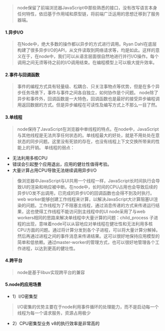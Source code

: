 > node保留了前端浏览器JavaScript中那些熟悉的接口，没有改写语言本身任何特性，依旧基于作用域和原型链，将前端广泛运用的思想迁移到了服务器端。
#### 1.异步I/O
> 在Node中，绝大多数的操作都以异步的方式进行调用。Ryan Dahl在底层构建了很多异步I/O的API，从文件读取到网络请求等，均是如此。这样的意义在于，在node中，我们可以从语言层面很自然地进行并行I/O操作。每个调用之间无须等待之前的I/O调用结束。在编程模型上可以极大提升效率。
#### 2.事件与回调函数
> 事件的编程方式具有轻量级、松耦合、只关注事物点等优势，但是在多个异步任务场景下，事件与事件之间各自独立，如何协作是个问题。
> node除了异步和事件外，回调函数是一大特色，回调函数也是最好的接受异步编程调用返回数据的方式。但是异步编程在可读性及编写方式上不那么一目了然。
#### 3.单线程
> node保持了JavaScript在浏览器中单线程的特点。在node中，JavaScript与其他线程是无法共享任何状态的。单线程最大的好处，就是不用处处在意状态的同步问题。这里没有死锁的存在，也没有线程上下文交换所带来的性能上的开销。
> 单线程的弱点：
* 无法利用多核CPU
* 错误会引起整个应用退出，应用的健壮性值得考验。
* 大量计算占用CPU导致无法继续调用异步I/O
>  像浏览器中JavaScript与UI共用一个线程一样，JavaScript长时间执行会导致UI的渲染和响应被中断。在node中，长时间的CPU占用也会导致后续的异步I/O发不出调用，已完成的异步I/O的回调函数也会得不到及时执行。
>  web worker能够创建工作线程来计算，以解决JavaScript大计算阻塞UI渲染的问题。工作线程为了不阻塞主线程，通过消息传递的方式来传递运行结果，这也使得工作线程不能访问到主线程中的UI
> node采用了与web workers相同的思路来解决单线程中大量计算的问题：child_process
> 子进程的出现，意味着node可以从容地应对单线程在健壮性和无法利用多核CPU方面的问题。通过将计算分发到各个子进程，可以将大量计算分解掉。然后再通过进程之间的事件消息来传递结果。这可以很好地保持应用模型的简单和低依赖。通过master-worker的管理方式，也可以很好地管理各个工作进程，以达到更高的健壮性。

#### 4.跨平台
> node是基于libuv实现跨平台的兼容

#### 5.node的应用场景
* 1）I/O密集型
> I/O密集的优势主要在于node利用事件循环的处理能力，而不是启动每一个线程为每一个请求服务，资源占用极少

* 2）CPU密集型业务
v8的执行效率是非常高的
